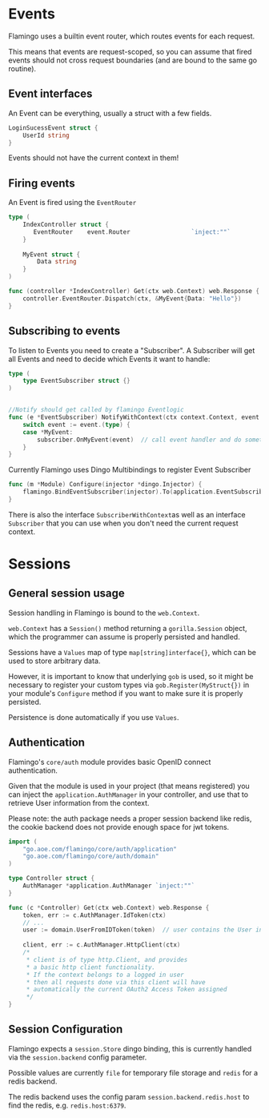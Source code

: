 # Events

Flamingo uses a builtin event router, which routes events for each request.

This means that events are request-scoped, so you can assume that fired events should not
cross request boundaries (and are bound to the same go routine).

## Event interfaces

An Event can be everything, usually a struct with a few fields.

```go
LoginSucessEvent struct {
    UserId string
}
```

Events should not have the current context in them!

## Firing events

An Event is fired using the `EventRouter` 

```go
type (
    IndexController struct {
       EventRouter    event.Router                 `inject:""`
    }
    
    MyEvent struct {
        Data string
    }
)

func (controller *IndexController) Get(ctx web.Context) web.Response {
    controller.EventRouter.Dispatch(ctx, &MyEvent{Data: "Hello"})
}
```


## Subscribing to events

To listen to Events you need to create a "Subscriber". 
A Subscriber will get all Events and need to decide which Events it want to handle:

```go
type (
    type EventSubscriber struct {}
)


//Notify should get called by flamingo Eventlogic
func (e *EventSubscriber) NotifyWithContext(ctx context.Context, event event.Event) {
    switch event := event.(type) {
    case *MyEvent:
        subscriber.OnMyEvent(event)  // call event handler and do something
    }
}
```

Currently Flamingo uses Dingo Multibindings to register Event Subscriber

```go
func (m *Module) Configure(injector *dingo.Injector) {
    flamingo.BindEventSubscriber(injector).To(application.EventSubscriber{})
}
```

There is also the interface `SubscriberWithContext`as well as an interface `Subscriber` that you can use when you don't need the current request context. 





# Sessions

## General session usage

Session handling in Flamingo is bound to the `web.Context`.

`web.Context` has a `Session()` method returning a `gorilla.Session` object, which
the programmer can assume is properly persisted and handled.

Sessions have a `Values` map of type `map[string]interface{}`, which can be used to store arbitrary data.

However, it is important to know that underlying `gob` is used, so it might be necessary to register
your custom types via `gob.Register(MyStruct{})` in your module's `Configure` method if you
want to make sure it is properly persisted.

Persistence is done automatically if you use `Values`.

## Authentication

Flamingo's `core/auth` module provides basic OpenID connect authentication.

Given that the module is used in your project (that means registered) you can inject
the `application.AuthManager` in your controller, and use that to retrieve
User information from the context.

Please note: the auth package needs a proper session backend like redis, the cookie
backend does not provide enough space for jwt tokens.

```go
import (
    "go.aoe.com/flamingo/core/auth/application"
    "go.aoe.com/flamingo/core/auth/domain"
)

type Controller struct {
    AuthManager *application.AuthManager `inject:""`
}

func (c *Controller) Get(ctx web.Context) web.Response {
    token, err := c.AuthManager.IdToken(ctx)
    // ...
    user := domain.UserFromIDToken(token)  // user contains the User information obtained from the ID token
    
    client, err := c.AuthManager.HttpClient(ctx)
    /*
     * client is of type http.Client, and provides
     * a basic http client functionality.
     * If the context belongs to a logged in user
     * then all requests done via this client will have
     * automatically the current OAuth2 Access Token assigned
     */
}
```

## Session Configuration

Flamingo expects a `session.Store` dingo binding, this is currently handled via the `session.backend` config parameter.

Possible values are currently `file` for temporary file storage and `redis` for a redis backend.

The redis backend uses the config param `session.backend.redis.host` to find the redis, e.g. `redis.host:6379`.
